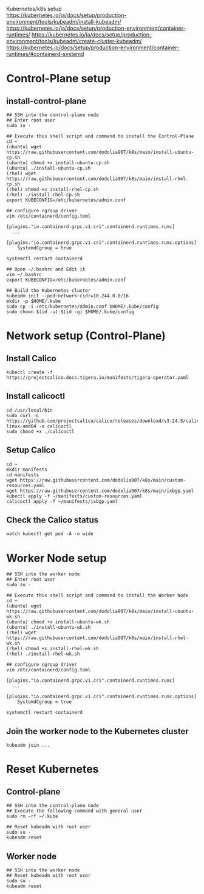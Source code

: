 Kubernetes/k8s setup  
https://kubernetes.io/ja/docs/setup/production-environment/tools/kubeadm/install-kubeadm/
https://kubernetes.io/ja/docs/setup/production-environment/container-runtimes/
https://kubernetes.io/ja/docs/setup/production-environment/tools/kubeadm/create-cluster-kubeadm/
https://kubernetes.io/docs/setup/production-environment/container-runtimes/#containerd-systemd
# Control-Plane setup  
## install-control-plane  
```
## SSH into the control-plane node  
## Enter root user  
sudo su -

## Execute this shell script and command to install the Control-Plane
cd ~
(ubuntu) wget https://raw.githubusercontent.com/dodolia907/k8s/main/install-ubuntu-cp.sh
(ubuntu) chmod +x install-ubuntu-cp.sh
(ubuntu) ./install-ubuntu-cp.sh  
(rhel) wget https://raw.githubusercontent.com/dodolia907/k8s/main/install-rhel-cp.sh
(rhel) chmod +x install-rhel-cp.sh  
(rhel) ./install-rhel-cp.sh
export KUBECONFIG=/etc/kubernetes/admin.conf  

## configure cgroup driver
vim /etc/containerd/config.toml

[plugins."io.containerd.grpc.v1.cri".containerd.runtimes.runc]
  ...
  [plugins."io.containerd.grpc.v1.cri".containerd.runtimes.runc.options]
    SystemdCgroup = true

systemctl restart containerd

## Open ~/.bashrc and Edit it
vim ~/.bashrc  
export KUBECONFIG=/etc/kubernetes/admin.conf

## Build the Kubernetes cluster
kubeadm init --pod-network-cidr=10.244.0.0/16
mkdir -p $HOME/.kube
sudo cp -i /etc/kubernetes/admin.conf $HOME/.kube/config
sudo chown $(id -u):$(id -g) $HOME/.kube/config
```

# Network setup (Control-Plane)  
## Install Calico
```  
kubectl create -f https://projectcalico.docs.tigera.io/manifests/tigera-operator.yaml
```
## Install calicoctl
```
cd /usr/local/bin
sudo curl -L https://github.com/projectcalico/calico/releases/download/v3.24.5/calicoctl-linux-amd64 -o calicoctl
sudo chmod +x ./calicoctl
```

## Setup Calico
```
cd ~
mkdir manifests
cd manifests
wget https://raw.githubusercontent.com/dodolia907/k8s/main/custom-resources.yaml
wget https://raw.githubusercontent.com/dodolia907/k8s/main/ixbgp.yaml
kubectl apply -f ~/manifests/custom-resources.yaml
calicoctl apply -f ~/manifests/ixbgp.yaml
```

## Check the Calico status
```
watch kubectl get pod -A -o wide
```

# Worker Node setup
```
## SSH into the worker node
## Enter root user
sudo su -

## Execute this shell script and command to install the Worker Node
cd ~
(ubuntu) wget https://raw.githubusercontent.com/dodolia907/k8s/main/install-ubuntu-wk.sh
(ubuntu) chmod +x install-ubuntu-wk.sh
(ubuntu) ./install-ubuntu-wk.sh
(rhel) wget https://raw.githubusercontent.com/dodolia907/k8s/main/install-rhel-wk.sh
(rhel) chmod +x install-rhel-wk.sh
(rhel) ./install-rhel-wk.sh  

## configure cgroup driver
vim /etc/containerd/config.toml

[plugins."io.containerd.grpc.v1.cri".containerd.runtimes.runc]
  ...
  [plugins."io.containerd.grpc.v1.cri".containerd.runtimes.runc.options]
    SystemdCgroup = true

systemctl restart containerd
```

## Join the worker node to the Kubernetes cluster
```
kubeadm join ...
```

# Reset Kubernetes
## Control-plane
```
## SSH into the control-plane node
## Execute the following command with general user
sudo rm -rf ~/.kube

## Reset kubeadm with root user
sudo su -
kubeadm reset
```

## Worker node
```
## SSH into the worker node
## Reset kubeadm with root user
sudo su -
kubeadm reset
```

